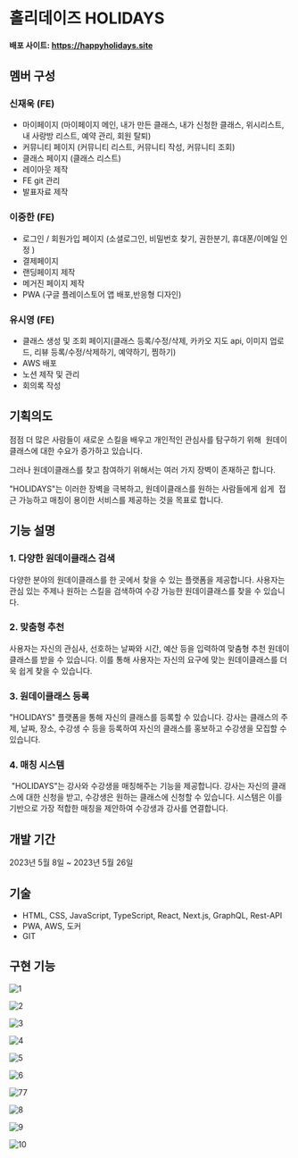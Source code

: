 # 홀리데이즈 HOLIDAYS

#### 배포 사이트: https://happyholidays.site

## 멤버 구성
### 신재욱 (FE)
- 마이페이지 (마이페이지 메인, 내가 만든 클래스, 내가 신청한 클래스, 위시리스트, 내 사랑방 리스트, 예약 관리, 회원 탈퇴)
- 커뮤니티 페이지 (커뮤니티 리스트, 커뮤니티 작성, 커뮤니티 조회)
- 클래스 페이지 (클래스 리스트)
- 레이아웃 제작
- FE git 관리
- 발표자료 제작
### 이중한 (FE)
- 로그인 / 회원가입 페이지 (소셜로그인, 비밀번호 찾기, 권한분기, 휴대폰/이메일 인정 )
- 결제페이지
- 랜딩페이지 제작
- 메거진 페이지 제작
- PWA (구글 플레이스토어 앱 배포,반응형 디자인)
### 유시영 (FE)
- 클래스 생성 및 조회 페이지(클래스 등록/수정/삭제, 카카오 지도 api, 이미지 업로드, 리뷰 등록/수정/삭제하기, 예약하기, 찜하기)
- AWS 배포
- 노션 제작 및 관리
- 회의록 작성

## 기획의도
점점 더 많은 사람들이 새로운 스킬을 배우고 개인적인 관심사를 탐구하기 위해 
원데이클래스에 대한 수요가 증가하고 있습니다. 

그러나 원데이클래스를 찾고 참여하기 위해서는 여러 가지 장벽이 존재하곤 합니다. 

"HOLIDAYS"는 이러한 장벽을 극복하고, 원데이클래스를 원하는 사람들에게 쉽게 
접근 가능하고 매칭이 용이한 서비스를 제공하는 것을 목표로 합니다.

## 기능 설명

### 1. 다양한 원데이클래스 검색
 다양한 분야의 원데이클래스를 한 곳에서 찾을 수 있는 플랫폼을 제공합니다. 사용자는 관심 있는 주제나 원하는 스킬을 검색하여 수강 가능한 원데이클래스를 찾을 수 있습니다.

### 2. 맞춤형 추천
 사용자는 자신의 관심사, 선호하는 날짜와 시간, 예산 등을 입력하여 맞춤형 추천 원데이클래스를 받을 수 있습니다. 이를 통해 사용자는 자신의 요구에 맞는 원데이클래스를 더욱 쉽게 찾을 수 있습니다.

### 3. 원데이클래스 등록
 "HOLIDAYS" 플랫폼을 통해 자신의 클래스를 등록할 수 있습니다. 강사는 클래스의 주제, 날짜, 장소, 수강생 수 등을 등록하여 자신의 클래스를 홍보하고 수강생을 모집할 수 있습니다.

### 4. 매칭 시스템
 "HOLIDAYS"는 강사와 수강생을 매칭해주는 기능을 제공합니다. 강사는 자신의 클래스에 대한 신청을 받고, 수강생은 원하는 클래스에 신청할 수 있습니다. 시스템은 이를 기반으로 가장 적합한 매칭을 제안하여 수강생과 강사를 연결합니다.

## 개발 기간
2023년 5월 8일 ~ 2023년 5월 26일

## 기술
- HTML, CSS, JavaScript, TypeScript, React, Next.js, GraphQL, Rest-API
- PWA, AWS, 도커
- GIT

## 구현 기능

![1](https://github.com/code-bootcamp/holidays_client/assets/114569429/b62f819d-630d-468e-a2ca-c279eb513abc)

![2](https://github.com/code-bootcamp/holidays_client/assets/114569429/393d44fc-c9c9-414b-ae3e-bb2829c4e9c5)

![3](https://github.com/code-bootcamp/holidays_client/assets/114569429/e3477e84-aaf7-4b15-979b-741186e1dfe4)

![4](https://github.com/code-bootcamp/holidays_client/assets/114569429/74e556d6-f9c7-4d0f-92ef-e83440024658)

![5](https://github.com/code-bootcamp/holidays_client/assets/114569429/43ed7c1a-361c-4a10-aa22-2e198be024b0)

![6](https://github.com/code-bootcamp/holidays_client/assets/114569429/948d1447-c378-440a-81f8-218a2ced1947)

![77](https://github.com/code-bootcamp/holidays_client/assets/114569429/326560cf-efab-45f8-82d4-958ac96331e1)

![8](https://github.com/code-bootcamp/holidays_client/assets/114569429/51e259eb-0a3e-4e13-ba93-77e7ba026ef2)

![9](https://github.com/code-bootcamp/holidays_client/assets/114569429/f724c5bd-8043-403e-a391-9f0d8956086d)

![10](https://github.com/code-bootcamp/holidays_client/assets/114569429/0ab397e4-203d-4adf-b60b-18e0a0b5e270)
